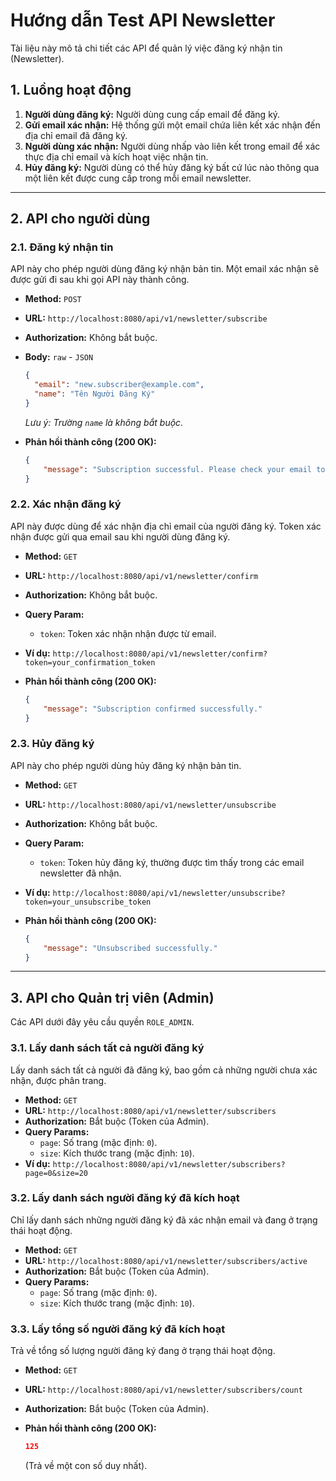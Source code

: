 # Hướng dẫn Test API Newsletter

Tài liệu này mô tả chi tiết các API để quản lý việc đăng ký nhận tin (Newsletter).

## 1. Luồng hoạt động

1.  **Người dùng đăng ký:** Người dùng cung cấp email để đăng ký.
2.  **Gửi email xác nhận:** Hệ thống gửi một email chứa liên kết xác nhận đến địa chỉ email đã đăng ký.
3.  **Người dùng xác nhận:** Người dùng nhấp vào liên kết trong email để xác thực địa chỉ email và kích hoạt việc nhận tin.
4.  **Hủy đăng ký:** Người dùng có thể hủy đăng ký bất cứ lúc nào thông qua một liên kết được cung cấp trong mỗi email newsletter.

---

## 2. API cho người dùng

### 2.1. Đăng ký nhận tin

API này cho phép người dùng đăng ký nhận bản tin. Một email xác nhận sẽ được gửi đi sau khi gọi API này thành công.

-   **Method:** `POST`
-   **URL:** `http://localhost:8080/api/v1/newsletter/subscribe`
-   **Authorization:** Không bắt buộc.
-   **Body:** `raw` - `JSON`

    ```json
    {
      "email": "new.subscriber@example.com",
      "name": "Tên Người Đăng Ký" 
    }
    ```
    *Lưu ý: Trường `name` là không bắt buộc.*

-   **Phản hồi thành công (200 OK):**

    ```json
    {
        "message": "Subscription successful. Please check your email to confirm."
    }
    ```

### 2.2. Xác nhận đăng ký

API này được dùng để xác nhận địa chỉ email của người đăng ký. Token xác nhận được gửi qua email sau khi người dùng đăng ký.

-   **Method:** `GET`
-   **URL:** `http://localhost:8080/api/v1/newsletter/confirm`
-   **Authorization:** Không bắt buộc.
-   **Query Param:**
    -   `token`: Token xác nhận nhận được từ email.
-   **Ví dụ:** `http://localhost:8080/api/v1/newsletter/confirm?token=your_confirmation_token`

-   **Phản hồi thành công (200 OK):**

    ```json
    {
        "message": "Subscription confirmed successfully."
    }
    ```

### 2.3. Hủy đăng ký

API này cho phép người dùng hủy đăng ký nhận bản tin.

-   **Method:** `GET`
-   **URL:** `http://localhost:8080/api/v1/newsletter/unsubscribe`
-   **Authorization:** Không bắt buộc.
-   **Query Param:**
    -   `token`: Token hủy đăng ký, thường được tìm thấy trong các email newsletter đã nhận.
-   **Ví dụ:** `http://localhost:8080/api/v1/newsletter/unsubscribe?token=your_unsubscribe_token`

-   **Phản hồi thành công (200 OK):**

    ```json
    {
        "message": "Unsubscribed successfully."
    }
    ```

---

## 3. API cho Quản trị viên (Admin)

Các API dưới đây yêu cầu quyền `ROLE_ADMIN`.

### 3.1. Lấy danh sách tất cả người đăng ký

Lấy danh sách tất cả người đã đăng ký, bao gồm cả những người chưa xác nhận, được phân trang.

-   **Method:** `GET`
-   **URL:** `http://localhost:8080/api/v1/newsletter/subscribers`
-   **Authorization:** Bắt buộc (Token của Admin).
-   **Query Params:**
    -   `page`: Số trang (mặc định: `0`).
    -   `size`: Kích thước trang (mặc định: `10`).
-   **Ví dụ:** `http://localhost:8080/api/v1/newsletter/subscribers?page=0&size=20`

### 3.2. Lấy danh sách người đăng ký đã kích hoạt

Chỉ lấy danh sách những người đăng ký đã xác nhận email và đang ở trạng thái hoạt động.

-   **Method:** `GET`
-   **URL:** `http://localhost:8080/api/v1/newsletter/subscribers/active`
-   **Authorization:** Bắt buộc (Token của Admin).
-   **Query Params:**
    -   `page`: Số trang (mặc định: `0`).
    -   `size`: Kích thước trang (mặc định: `10`).

### 3.3. Lấy tổng số người đăng ký đã kích hoạt

Trả về tổng số lượng người đăng ký đang ở trạng thái hoạt động.

-   **Method:** `GET`
-   **URL:** `http://localhost:8080/api/v1/newsletter/subscribers/count`
-   **Authorization:** Bắt buộc (Token của Admin).
-   **Phản hồi thành công (200 OK):**

    ```json
    125
    ```
    (Trả về một con số duy nhất).